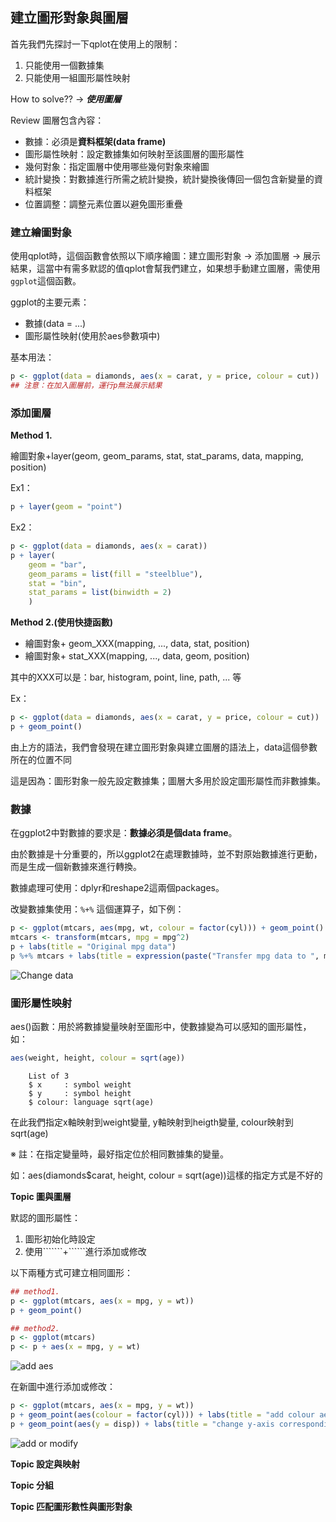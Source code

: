 ## 建立圖形對象與圖層

首先我們先探討一下qplot在使用上的限制：

1. 只能使用一個數據集
2. 只能使用一組圖形屬性映射

How to solve?? → **_使用圖層_**

Review 圖層包含內容：
+ 數據：必須是**資料框架(data frame)**
+ 圖形屬性映射：設定數據集如何映射至該圖層的圖形屬性
+ 幾何對象：指定圖層中使用哪些幾何對象來繪圖
+ 統計變換：對數據進行所需之統計變換，統計變換後傳回一個包含新變量的資料框架
+ 位置調整：調整元素位置以避免圖形重疊

### 建立繪圖對象
使用qplot時，這個函數會依照以下順序繪圖：建立圖形對象 → 添加圖層 → 展示結果，這當中有需多默認的值qplot會幫我們建立，如果想手動建立圖層，需使用``````ggplot``````這個函數。

ggplot的主要元素：
+ 數據(data = ...)
+ 圖形屬性映射(使用於aes參數項中)

基本用法：
```r
p <- ggplot(data = diamonds, aes(x = carat, y = price, colour = cut))
## 注意：在加入圖層前，運行p無法展示結果
```
### 添加圖層

**Method 1.**

繪圖對象+layer(geom, geom_params, stat, stat_params, data, mapping, position)

Ex1：
```r
p + layer(geom = "point")
```

Ex2：
```r
p <- ggplot(data = diamonds, aes(x = carat))
p + layer(
    geom = "bar",
    geom_params = list(fill = "steelblue"),
    stat = "bin",
    stat_params = list(binwidth = 2)
    )
```

**Method 2.(使用快捷函數)**

+ 繪圖對象+ geom_XXX(mapping, ..., data, stat, position)
+ 繪圖對象+ stat_XXX(mapping, ..., data, geom, position)

其中的XXX可以是：bar, histogram, point, line, path, ... 等

Ex：
```r
p <- ggplot(data = diamonds, aes(x = carat, y = price, colour = cut))
p + geom_point()
```
由上方的語法，我們會發現在建立圖形對象與建立圖層的語法上，data這個參數所在的位置不同

這是因為：圖形對象一般先設定數據集；圖層大多用於設定圖形屬性而非數據集。

### 數據
在ggplot2中對數據的要求是：**數據必須是個data frame**。

由於數據是十分重要的，所以ggplot2在處理數據時，並不對原始數據進行更動，而是生成一個新數據來進行轉換。

數據處理可使用：dplyr和reshape2這兩個packages。

改變數據集使用：``````%+%`````` 這個運算子，如下例：

```r
p <- ggplot(mtcars, aes(mpg, wt, colour = factor(cyl))) + geom_point()
mtcars <- transform(mtcars, mpg = mpg^2)
p + labs(title = "Original mpg data")
p %+% mtcars + labs(title = expression(paste("Transfer mpg data to ", mpg^2, sep = "")))
```
![Change data](https://github.com/Carlhank/ggplot2-note/blob/master/ggplot_figure/layer/change%20data.png)

### 圖形屬性映射

aes()函數：用於將數據變量映射至圖形中，使數據變為可以感知的圖形屬性，如：

```r
aes(weight, height, colour = sqrt(age))
```

```
    List of 3
    $ x     : symbol weight
    $ y     : symbol height
    $ colour: language sqrt(age)
```
在此我們指定x軸映射到weight變量, y軸映射到heigth變量, colour映射到sqrt(age)

※ 註：在指定變量時，最好指定位於相同數據集的變量。

如：aes(diamonds$carat, height, colour = sqrt(age))這樣的指定方式是不好的

**Topic 圖與圖層**

默認的圖形屬性：

1. 圖形初始化時設定
2. 使用```````+``````進行添加或修改

以下兩種方式可建立相同圖形：

```r
## method1.
p <- ggplot(mtcars, aes(x = mpg, y = wt))
p + geom_point()

## method2.
p <- ggplot(mtcars)
p <- p + aes(x = mpg, y = wt)
```
![add aes](https://github.com/Carlhank/ggplot2-note/blob/master/ggplot_figure/layer/layer-figure-1.png)

在新圖中進行添加或修改：

```r
p <- ggplot(mtcars, aes(x = mpg, y = wt))
p + geom_point(aes(colour = factor(cyl))) + labs(title = "add colour aes")      ## 添加colour屬性
p + geom_point(aes(y = disp)) + labs(title = "change y-axis corresponding data", y = "disp")        ## 修改數據(注意：在此更換y軸數據後y-label需重新修改，否則y-label仍會與原始圖形相同)
```
![add or modify](https://github.com/Carlhank/ggplot2-note/blob/master/ggplot_figure/layer/layer-figuer-2.png)

**Topic 設定與映射**

**Topic 分組**

**Topic 匹配圖形數性與圖形對象**

